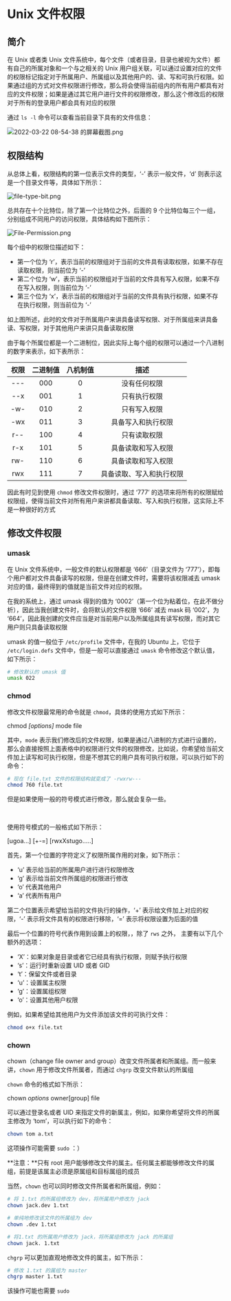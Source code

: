 # Unix 文件权限

## 简介

在 Unix 或者类 Unix 文件系统中，每个文件（或者目录，目录也被视为文件）都有自己的所属对象和一个与之相关的 Unix 用户组关联，可以通过设置对应的文件的权限标记指定对于所属用户、所属组以及其他用户的、读、写和可执行权限。如果通过组的方式对文件权限进行修改，那么将会使得当前组内的所有用户都具有对应的文件权限；如果是通过其它用户进行文件的权限修改，那么这个修改后的权限对于所有的登录用户都会具有对应的权限

通过 `ls -l` 命令可以查看当前目录下具有的文件信息：

![2022-03-22 08-54-38 的屏幕截图.png](https://s2.loli.net/2022/03/22/NxFfZt46DICXKpo.png)

## 权限结构

从总体上看，权限结构的第一位表示文件的类型，‘-’ 表示一般文件，‘d’ 则表示这是一个目录文件等，具体如下所示：

![file-type-bit.png](https://s2.loli.net/2022/03/22/yYE8d1u9jtzqQkl.png)

总共存在十个比特位，除了第一个比特位之外，后面的 $9$ 个比特位每三个一组，分别组成不同用户的访问权限，具体结构如下图所示：

![File-Permission.png](https://s2.loli.net/2022/03/22/1Fq3CtmWzpdDQ9N.png)

每个组中的权限位描述如下：

- 第一个位为 ‘r’，表示当前的权限组对于当前的文件具有读取权限，如果不存在读取权限，则当前位为 ‘-’
- 第二个位为 ‘w’，表示当前的权限组对于当前的文件具有写入权限，如果不存在写入权限，则当前位为 ‘-’
- 第三个位为 ‘x’，表示当前的权限组对于当前的文件具有执行权限，如果不存在执行权限，则当前位为 ‘-’

如上图所述，此时的文件对于所属用户来讲具备读写权限、对于所属组来讲具备读、写权限，对于其他用户来讲只具备读取权限

由于每个所属位都是一个二进制位，因此实际上每个组的权限可以通过一个八进制的数字来表示，如下表所示：

| 权限 | 二进制值 | 八机制值 |           描述           |
| :--: | :------: | :------: | :----------------------: |
| ---  |   000    |    0     |       没有任何权限       |
| --x  |   001    |    1     |       只有执行权限       |
| -w-  |   010    |    2     |       只有写入权限       |
| -wx  |   011    |    3     |    具备写入和执行权限    |
| r--  |   100    |    4     |       只有读取权限       |
| r-x  |   101    |    5     |    具备读取和写入权限    |
| rw-  |   110    |    6     |    具备读取和写入权限    |
| rwx  |   111    |    7     | 具备读取、写入和执行权限 |

因此有时见到使用 `chmod` 修改文件权限时，通过 ‘777’ 的选项来将所有的权限赋给权限组，使得当前文件对所有用户来讲都具备读取、写入和执行权限，这实际上不是一种很好的方式

## 修改文件权限

### umask

在 Unix 文件系统中，一般文件的默认权限都是 ‘666’（目录文件为 ‘777’），即每个用户都对文件具备读写的权限，但是在创建文件时，需要将该权限减去 umask 对应的值，最终得到的值就是当前文件对应的权限。

在我的系统上，通过 umask 得到的值为 ‘0002’（第一个位为粘着位，在此不做分析），因此当我创建文件时，会将默认的文件权限 ‘666’ 减去 mask 码 ‘002’，为 ‘664’，因此我创建的文件应当是对当前用户以及所属组具有读写权限，而对其它用户则只具备读取权限

umask 的值一般位于 `/etc/profile` 文件中，在我的 Ubuntu 上，它位于 `/etc/login.defs` 文件中，但是一般可以直接通过 `umask` 命令修改这个默认值，如下所示：

```bash
# 修改默认的 umask 值
umask 022
```



### chmod

修改文件权限最常用的命令就是 `chmod`，具体的使用方式如下所示：

chmod *[options]* mode file

其中，`mode` 表示我们修改后的文件权限，如果是通过八进制的方式进行设置的，那么会直接按照上面表格中的权限进行文件的权限修改，比如说，你希望给当前文件加上读写和可执行权限，但是不想其它的用户具有可执行权限，可以执行如下的命令：

```bash
# 现在 file.txt 文件的权限结构就变成了 -rwxrw---
chmod 760 file.txt
```

但是如果使用一般的符号模式进行修改，那么就会复杂一些。

<br />

使用符号模式的一般格式如下所示：

[ugoa...] [+-=] [rwxXstugo.....]

首先，第一个位置的字符定义了权限所属作用的对象，如下所示：

- ‘u’ 表示给当前的所属用户进行进行权限修改
- ‘g’ 表示给当前文件所属组的权限进行修改
- ‘o’ 代表其他用户
- ‘a’ 代表所有用户

第二个位置表示希望给当前的文件执行的操作，‘+’ 表示给文件加上对应的权限，‘-’ 表示将文件具有的权限进行移除，‘=’ 表示将权限设置为后面的值

最后一个位置的符号代表作用到设置上的权限，，除了 `rws` 之外， 主要有以下几个额外的选项：

- ‘X’：如果对象是目录或者它已经具有执行权限，则赋予执行权限
- ‘s’：运行时重新设置 UID 或者 GID
- ‘t’：保留文件或者目录
- ‘u’：设置属主权限
- ‘g’：设置属组权限
- ‘o’：设置其他用户权限

例如，如果希望给其他用户为文件添加该文件的可执行文件：

```bash
chmod o+x file.txt
```

### chown

chown（change file owner and group）改变文件所属者和所属组。而一般来讲，`chown` 用于修改文件所属者，而通过 `chgrp` 改变文件默认的所属组

`chown` 命令的格式如下所示：

chown *options* owner[group] file

可以通过登录名或者 UID 来指定文件的新属主，例如，如果你希望将文件的所属主修改为 ‘tom’，可以执行如下的命令：

```bash
chown tom a.txt
```

这项操作可能需要 `sudo` ：）

**注意：**只有 root 用户能够修改文件的属主。任何属主都能够修改文件的属组，前提是该属主必须是原属组和目标属组的成员

当然，`chown` 也可以同时修改文件所属者和所属组，例如：

```bash
# 将 1.txt 的所属组修改为 dev，将所属用户修改为 jack
chown jack.dev 1.txt

# 单纯地修改该文件的所属组为 dev
chown .dev 1.txt

# 将1.txt 的所属用户修改为 jack，将所属组修改为 jack 的所属组
chown jack. 1.txt
```

`chgrp` 可以更加直观地修改文件的属主，如下所示：

```bash
# 修改 1.txt 的属组为 master
chgrp master 1.txt
```

该操作可能也需要 `sudo`